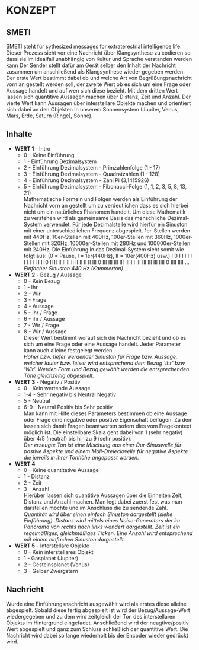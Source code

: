 # KONZEPT

## SMETI

SMETI steht für sythesized messages for extraterestrial intelligence life. Dieser Prozess sieht vor eine Nachricht über Klangsynthese zu codieren so dass sie im Idealfall unabhängig von Kultur und Sprache verstanden werden kann Der Sender stellt dafür am Gerät selber den Inhalt der Nachricht zusammen um anschließend als Klangsynthese wieder gegeben werden. Der erste Wert bestimmt dabei ob und welche Art von Begrüßungsnachricht vorn an gestellt werden soll, der zweite Wert ob es sich um eine Frage oder Aussage handelt und auf wen sich diese bezieht. Mit dem dritten Wert lassen sich quantitive Aussagen machen über Distanz, Zeit und Anzahl. Der vierte Wert kann Aussagen über interstellare Objekte machen und orientiert sich dabei an den Objekten in unserem Sonnensystem (Jupiter, Venus, Mars, Erde, Saturn (Ringe), Sonne).

## Inhalte

- **WERT 1** - Intro
	- 0 - Keine Einführung
	- 1 - Einführung Dezimalsystem
	- 2 - Einführung Dezimalsystem - Primzahlenfolge (1 - 17)
	- 3 - Einführung Dezimalsystem - Quadratzahlen (1 - 128)
	- 4 - Einführung Dezimalsystem - Zahl Pi (3,1415926)
	- 5 - Einführung Dezimalsystem - Fibonacci-Folge (1, 1, 2, 3, 5, 8, 13, 21)<br>
Mathematische Formeln und Folgen werden als Einführung der Nachricht vorn an gestellt um zu verdeutlichen dass es sich hierbei nicht um ein natürliches Phänomen handelt. Um diese Mathematik zu verstehen wird als gemeinsame Basis das menschliche Dezimal-System verwendet. Für jede Dezimalstelle wird hierfür ein Sinuston mit einer unterschiedlichen Frequenz abgespielt. 1er-Stellen werden mit 440Hz, 10er-Stellen mit 400Hz, 100er-Stellen mit 360Hz, 1000er-Stellen mit 320Hz, 10000er-Stellen mit 280Hz und 100000er-Stellen mit 240Hz. Die Einführung in das Dezimal-System sieht somit wie folgt aus: (0 = Pause, I = 1er(440Hz), II = 10er(400Hz) usw.) I 0 I I I I I I I I I I I II 0 II II II II II II II II II II III 0 III III III III III III III III III III IIII 0 IIII IIII ...<br>
*Einfacher Sinuston 440 Hz (Kammerton)*
- **WERT 2** - Bezug / Aussage
	- 0 - Kein Bezug
	- 1 - Ihr
	- 2 - Wir
	- 3 - Frage
	- 4 - Aussage
	- 5 - Ihr / Frage
	- 6 - Ihr / Aussage
	- 7 - Wir / Frage
	- 8 - Wir / Aussage<br>Dieser Wert bestimmt worauf sich die Nachricht bezieht und ob es sich um eine Frage oder eine Aussage handelt. Jeder Parameter kann auch alleine festgelegt werden.<br>
*Höher bzw. tiefer werdender Sinuston für Frage bzw. Aussage, welcher lauter bzw. leiser wird entsprechend dem Bezug 'Ihr' bzw. 'Wir'. Werden Form und Bezug gewählt werden die entsprechenden Töne gleichzeitig abgespielt.*
- **WERT 3** - Negativ / Positiv
	- 0 - Kein wertende Aussage
	- 1-4 - Sehr negativ bis Neutral Negativ
	- 5 - Neutral
	- 6-9 - Neutral Positiv bis Sehr positiv <br>Man kann mit Hilfe dieses Parameters bestimmen ob eine Aussage oder Frage eine negative oder positive Eigenschaft beifügen. Zu dem lassen sich damit Fragen beantworten sofern dies vom Fragekontext möglich ist. Die einstellbare Skala geht dabei von 1 (sehr negativ) über 4/5 (neutral) bis hin zu 9 (sehr positiv).<br>*Der erzeugte Ton ist eine Mischung aus einer Dur-Sinuswelle für postive Aspekte und einem Moll-Dreieckwelle für negative Aspekte die jeweils in ihrer Tonhöhe angepasst werden.*
- **WERT 4** 
 	- 0 - Keine quantitative Aussage
	- 1 - Distanz
	- 2 - Zeit
	- 3 - Anzahl<br>Hierüber lassen sich quantitive Aussagen über die Einheiten Zeit, Distanz und Anzahl machen. Man legt dabei zuerst fest was man darstellen möchte und im Anschluss die zu sendende Zahl.<br>
*Quantität wird über einen einfach Sinuston dargestellt (siehe Einführung). Distanz wird mittels eines Noise-Generators der im Panorama von rechts nach links wandert dargestellt. Zeit ist ein regelmäßiges, gleichmäßiges Ticken. Eine Anzahl wird entsprechend mit einem einfachen Sinuston dargestellt.*
- **WERT 5** - Interstellare Objekte<br>
	- 0 - Kein interstellares Objekt
	- 1 - Gasplanet (Jupiter)
	- 2 - Gesteinsplanet (Venus)
	- 3 - Gelber Zwergstern

## Nachricht

Wurde eine Einführungsnachricht ausgewählt wird als erstes diese alleine abgespielt. Sobald diese fertig abgespielt ist wird der Bezug/Aussage-Wert wiedergegeben und zu dem wird zeitgleich der Ton des interstellaren Objekts im Hintergrund eingefadet. Anschließend wird der neagtive/positiv Wert abgespielt und ganz zum Schluss schließlich der quantitive Wert. Die Nachricht wird dabei so lange wiederholt bis der Encoder wieder gedrückt wird.